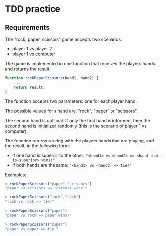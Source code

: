 # TDD practice

## Requirements

The "rock, paper, scissors" game accepts two scenarios:

- player 1 vs player 2
- player 1 vs computer

The game is implemented in one function that receives the players hands and returns the result.

```js
function rockPaperScissors(hand1, hand2) {
    ...
    return result;
}
```

The function accepts two parameters: one for each player hand.

The possible values for a hand are: "rock", "paper" or "scissors".

The second hand is optional. If only the first hand is informed, then the second hand is initialized randomly (this is the scenario of player 1 vs computer).

The function returns a string with the players hands that are playing, and the result, in the following form:

- if one hand is superior to the other: ```"<hand1> vs <hand2> => <hand-that-is-superior> wins!"```
- if both hands are the same: ```"<hand1> vs <hand2> => tie!"```

Examples:

```js
> rockPaperScissors("paper","scissors")
"paper vs scissors => scissors wins!"

> rockPaperScissors("rock","rock")
"rock vs rock => tie!"

> rockPaperScissors("paper")
"paper vs rock => paper wins!"

> rockPaperScissors("paper")
"paper vs paper => tie!"
```
